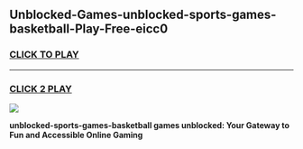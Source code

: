 
## Unblocked-Games-unblocked-sports-games-basketball-Play-Free-eicc0
<h3>
<a href="https://premium76.site?title=unblocked-sports-games-basketball&ref=24M">CLICK TO PLAY</a></h3>
<hr>

<h3>
<a href="https://premium76.site?title=unblocked-sports-games-basketball&ref=24M">CLICK 2 PLAY</a>
  
</h3>

<a href="https://premium76.site?title=unblocked-sports-games-basketball&ref=24M"><img src="https://clearcache.store/games.png"></a>


**unblocked-sports-games-basketball games unblocked: Your Gateway to Fun and Accessible Online Gaming**
